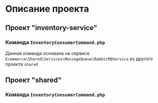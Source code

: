 # Описание проекта

## Проект "inventory-service"
### Команда `InventoryConsumerCommand.php`
Данная команда основана на сервисе `Ecommerce\Shared\Services\MessageQueue\RabbitMQService` из другого проекта `shared`


## Проект "shared"
### Команда `InventoryConsumerCommand.php`

